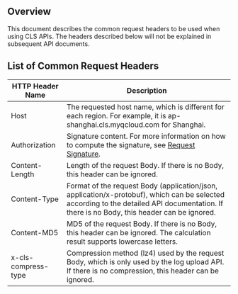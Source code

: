 ## Overview

This document describes the common request headers to be used when using CLS APIs. The headers described below will not be explained in subsequent API documents.

## List of Common Request Headers

| HTTP Header Name | Description |
| ------------------- | ------------------------------------------------------------ |
| Host | The requested host name, which is different for each region. For example, it is ap-shanghai.cls.myqcloud.com for Shanghai. |
| Authorization | Signature content. For more information on how to compute the signature, see [Request Signature](/document/product/614/12445). |
| Content-Length | Length of the request Body. If there is no Body, this header can be ignored. |
| Content-Type | Format of the request Body (application/json, application/x-protobuf), which can be selected according to the detailed API documentation. If there is no Body, this header can be ignored. |
| Content-MD5 | MD5 of the request Body. If there is no Body, this header can be ignored. The calculation result supports lowercase letters. |
| x-cls-compress-type | Compression method (lz4) used by the request Body, which is only used by the log upload API. If there is no compression, this header can be ignored. |


